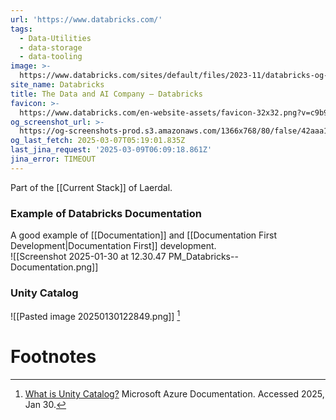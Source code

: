 ```yaml
---
url: 'https://www.databricks.com/'
tags:
  - Data-Utilities
  - data-storage
  - data-tooling
image: >-
  https://www.databricks.com/sites/default/files/2023-11/databricks-og-universal.png
site_name: Databricks
title: The Data and AI Company — Databricks
favicon: >-
  https://www.databricks.com/en-website-assets/favicon-32x32.png?v=c9b9916c3b27dc51866c46b79a6e9b88
og_screenshot_url: >-
  https://og-screenshots-prod.s3.amazonaws.com/1366x768/80/false/42aaa147ffc4a84ee2f837ee8c5005842c36c79fea79f9e5644cd8c215635c40.jpeg
og_last_fetch: 2025-03-07T05:19:01.835Z
last_jina_request: '2025-03-09T06:09:18.861Z'
jina_error: TIMEOUT
---
```

Part of the [[Current Stack]] of Laerdal. 

### Example of Databricks Documentation
A good example of [[Documentation]] and [[Documentation First Development|Documentation First]] development.  
![[Screenshot 2025-01-30 at 12.30.47 PM_Databricks--Documentation.png]]

### Unity Catalog

![[Pasted image 20250130122849.png]] [^1]

# Footnotes
[^1]: [What is Unity Catalog?](https://learn.microsoft.com/en-us/azure/databricks/data-governance/unity-catalog/) Microsoft Azure Documentation.  Accessed 2025, Jan 30.  

